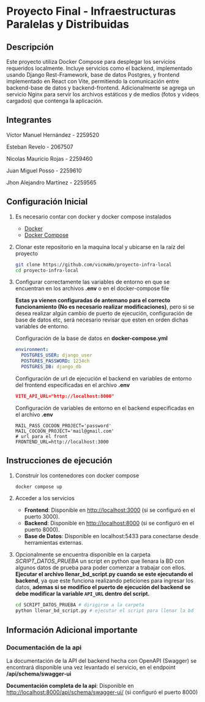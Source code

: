 # Proyecto Final - Infraestructuras Paralelas y Distribuidas

## Descripción

Este proyecto utiliza Docker Compose para desplegar los servicios requeridos localmente. Incluye servicios como el backend, implementado usando Django Rest-Framework, base de datos Postgres, y frontend implementado en React con Vite, permitiendo la comunicación entre backend-base de datos y backend-frontend. Adicionalmente se agrega un servicio Nginx para servir los archivos estáticos y de medios (fotos y videos cargados) que contenga la aplicación.

## Integrantes

Víctor Manuel Hernández - 2259520

Esteban Revelo - 2067507

Nicolas Mauricio Rojas - 2259460

Juan Miguel Posso - 2259610

Jhon Alejandro Martínez - 2259565

## Configuración Inicial

1. Es necesario contar con docker y docker compose instalados
    - [Docker](https://www.docker.com/get-started)
    - [Docker Compose](https://docs.docker.com/compose/install/)

2. Clonar este repositorio en la maquina local y ubicarse en la raíz del proyecto

    ```bash
    git clone https://github.com/vicmaHo/proyecto-infra-local
    cd proyecto-infra-local
    ```

3. Configurar correctamente las variables de entorno en que se encuentran en los archivos **.env** o en el docker-compose file

    **Estas ya vienen configuradas de antemano para el correcto funcionamiento (No es necesario realizar modificaciones)**, pero si se desea realizar algún cambio de puerto de ejecución, configuración de base de datos etc, será necesario revisar que esten en orden dichas variables de entorno.

    Configuración de la base de datos en **docker-compose.yml**

    ```yml
    environment:
      POSTGRES_USER: django_user
      POSTGRES_PASSWORD: 1234ch
      POSTGRES_DB: django_db
    ```

    Configuración de url de ejecución el backend en variables de entorno del frontend especificadas en el archivo **.env**

    ```json
    VITE_API_URL="http://localhost:8000" 
    ```

    Configuración de variables de entorno en el backend especificadas en el archivo **.env**

    ```plain
    MAIL_PASS_COCOON_PROJECT='password'
    MAIL_COCOON_PROJECT='mail@gmail.com'
    # url para el front
    FRONTEND_URL=http://localhost:3000 
    ```

## Instrucciones de ejecución

1. Construir los contenedores con docker compose

    ```bash
    docker compose up
    ````

2. Acceder a los servicios
    - **Frontend**: Disponible en <http://localhost:3000> (si se configuró en el puerto 3000).
    - **Backend**: Disponible en <http://localhost:8000> (si se configuró en el puerto 8000).
    - **Base de Datos**: Disponible en localhost:5433 para conectarse desde herramientas externas.

3. Opcionalmente se encuentra disponible en la carpeta *SCRIPT_DATOS_PRUEBA* un script en python que llenara la BD con algunos datos de prueba para poder comenzar a trabajar con ellos. **Ejecutar el archivo llenar_bd_script.py cuando se este ejecutando el backend**, ya que este funciona realizando peticiones para ingresar los datos, **ademas si se modifico el puerto de ejecución del backend se debe modificar la variable `API_URL` dentro del script.**

    ```bash
    cd SCRIPT_DATOS_PRUEBA # dirigirse a la carpeta
    python llenar_bd_script.py # ejecutar el script para llenar la bd
    ```

## Información Adicional importante

### Documentación de la api

La documentación de la API del backend hecha con OpenAPI (Swagger) se encontrará disponible una vez levantado el servicio, en el endpoint **/api/schema/swagger-ui**

**Documentación completa de la api**: Disponible en <http://localhost:8000/api/schema/swagger-ui/> (si configuró el puerto 8000)
